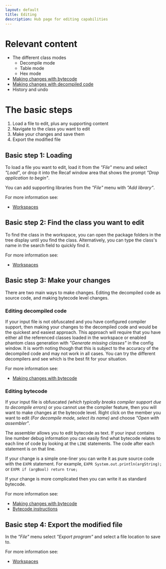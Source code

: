 ```yaml
---
layout: default
title: Editing
description: Hub page for editing capabilities
---
```


# Relevant content

- The different class modes
    - Decompile mode
    - Table mode
    - Hex mode
- [Making changes with bytecode](use-edit-via-bytecode.md)
- [Making changes with decompiled code](use-edit-via-decompile.md)
- History and undo

# The basic steps

1. Load a file to edit, plus any supporting content
2. Navigate to the class you want to edit
3. Make your changes and save them
4. Export the modified file

## Basic step 1: Loading

To load a file you want to edit, load it from the _"File"_ menu and select _"Load"_, or drop it into the Recaf window area that shows the prompt _"Drop application to begin"_.

You can add supporting libraries from the _"File"_ menu with _"Add library"_.

For more information see:

- [Workspaces](use-workspace.md)

## Basic step 2: Find the class you want to edit

To find the class in the workspace, you can open the package folders in the tree display until you find the class. Alternatively, you can type the class's name in the search field to quickly find it.

For more information see: 

- [Workspaces](use-workspace.md)

## Basic step 3: Make your changes

There are two main ways to make changes. Editing the decompiled code as source code, and making bytecode level changes.

### Editing decompiled code

If your input file is not obfuscated and you have configured compiler support, then making your changes to the decompiled code and would be the quickest and easiest approach. This approach will require that you have either all the referenced classes loaded in the workspace or enabled phantom class generation with _"Generate missing classes"_ in the config window. It is worth noting though that this is subject to the accuracy of the decompiled code and may not work in all cases. You can try the different decompilers and see which is the best fit for your situation.

For more information see: 

- [Making changes with bytecode](use-edit-via-bytecode.md)

### Editing bytecode

If your input file is obfuscated _(which typically breaks compiler support due to decompile errors)_ or you cannot use the compiler feature, then you will want to make changes at the bytecode level. Right click on the member you want to edit _(For decompile mode, select its name)_ and choose _"Open with assembler"_. 

The assembler allows you to edit bytecode as text. If your input contains line number debug information you can easily find what bytecode relates to each line of code by looking at the `LINE` statements. The code after each statement is on that line. 

If your change is a simple one-liner you can write it as pure source code with the `EXPR` statement. For example, `EXPR System.out.println(argString);` or `EXPR if (argBool) return true;`

If your change is more complicated then you can write it as standard bytecode.

For more information see: 

- [Making changes with bytecode](use-edit-via-bytecode.md)
- [Bytecode instructions](use-bytecode-list.md)

## Basic step 4: Export the modified file

In the _"File"_ menu select _"Export program"_ and select a file location to save to.

For more information see: 

- [Workspaces](use-workspace.md)
